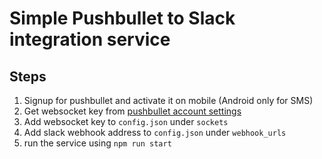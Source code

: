 # Simple Pushbullet to Slack integration service

## Steps

1. Signup for pushbullet and activate it on mobile (Android only for SMS)
2. Get websocket key from [pushbullet account settings](https://www.pushbullet.com/#settings/account)
3. Add websocket key to `config.json` under `sockets`
4. Add slack webhook address to `config.json` under `webhook_urls`
5. run the service using `npm run start`
